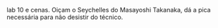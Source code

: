 lab 10 e cenas. Oiçam o Seychelles do Masayoshi Takanaka, dá a pica necessária para não desistir do técnico.
